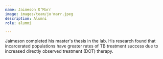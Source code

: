 ```yaml
---
name: Jaimeson O’Marr
image: images/team/jo'marr.jpeg
description: Alumni
role: alumni

---
```


Jaimeson completed his master's thesis in the lab. His research found that incarcerated populations have greater rates of TB treatment success due to increased directly observed treatment (DOT) therapy. 